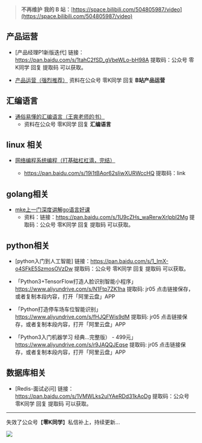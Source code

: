 
> **不再维护**
> **我的 B 站：**[https://space.bilibili.com/504805987/video](https://space.bilibili.com/504805987/video)

## 产品运营

- [产品经理P1新版迭代] 链接：https://pan.baidu.com/s/1tahC2fSD_gVbeWLo-bH98A 
提取码：公众号 零K同学 回复 提取码 可以获取。

- [产品运营（强烈推荐）](https://www.bilibili.com/video/BV1o7411h7xp?share_source=copy_web) 资料在公众号 零K同学 回复 **B站产品运营**

## 汇编语言

- [通俗易懂的汇编语言（王爽老师的书）](https://www.bilibili.com/video/BV1Wu411B72F?share_source=copy_web)
  - 资料在公众号 零K同学 回复 **汇编语言**


## linux 相关

- [网络编程系统编程（打基础杠杠滴，完结）](https://www.bilibili.com/video/BV1iy4y1t7jL?share_source=copy_web)

  - https://pan.baidu.com/s/19i1tBAor62sIiwXURWccHQ 提取码：link



## golang相关

- [mke上一门深度讲解go语言好课](https://www.bilibili.com/video/BV1694y1Z7nA?share_source=copy_web)
  - 资料：链接：https://pan.baidu.com/s/1U9cZHs_waRerwXrIpbI2Mg 
	提取码：公众号 零K同学 回复 提取码 可以获取。


## python相关

- [python入门到人工智能] 链接：https://pan.baidu.com/s/1_ImX-o4SFkE5SzmosOVzDw  提取码：公众号 零K同学 回复 提取码 可以获取。

- 「Python3+TensorFlow打造人脸识别智能小程序」https://www.aliyundrive.com/s/N1Ftp7ZK1ha 提取码: jr05
点击链接保存，或者复制本段内容，打开「阿里云盘」APP 

- 「Python打造停车场车位智能识别」https://www.aliyundrive.com/s/fHJQFWis9dM 提取码: jr05
点击链接保存，或者复制本段内容，打开「阿里云盘」APP

- 「Python3入门机器学习 经典...完整版） - 499元」https://www.aliyundrive.com/s/r9JAQQJEqse 提取码: jr05
点击链接保存，或者复制本段内容，打开「阿里云盘」APP 

## 数据库相关

- [Redis-面试必问] 链接：https://pan.baidu.com/s/1VMWLks2ulYAeRDd31kAoDg 
提取码：公众号 零K同学 回复 提取码 可以获取。



-----

失效了公众号【**零K同学**】私信补上，持续更新...

![](https://cdn.jsdelivr.net/gh/kendall-cpp/blogPic@main/blog-img-02/公众号二维码.leozf4yvy34.jpg)